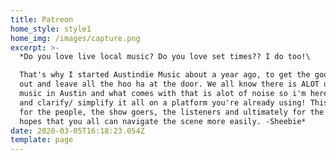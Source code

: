 ```yaml
---
title: Patreon
home_style: style1
home_img: /images/capture.png
excerpt: >-
  *Do you love live local music? Do you love set times?? I do too!\

  That's why I started Austindie Music about a year ago, to get the good stuff
  out and leave all the hoo ha at the door. We all know there is ALOT of live
  music in Austin and what comes with that is alot of noise so i'm here to try
  and clarify/ simplify it all on a platform you're already using! This page is
  for the people, the show goers, the listeners and ultimately for the artist in
  hopes that you all can navigate the scene more easily. -Sheebie*
date: 2020-03-05T16:18:23.054Z
template: page
---
```

